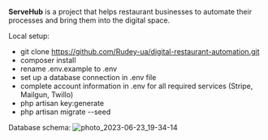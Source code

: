 <strong>ServeHub</strong> is a project that helps restaurant businesses to automate their processes and bring them into the digital space.

Local setup:
- git clone https://github.com/Rudey-ua/digital-restaurant-automation.git
- composer install
- rename .env.example to .env
- set up a database connection in .env file
- complete account information in .env for all required services (Stripe, Mailgun, Twillo) 
- php artisan key:generate
- php artisan migrate --seed
  
Database schema:
![photo_2023-06-23_19-34-14](https://github.com/Rudey-ua/digital-restaurant-automation/assets/72936853/01e88a85-2068-44c8-aaf9-857c1830ad0a)
